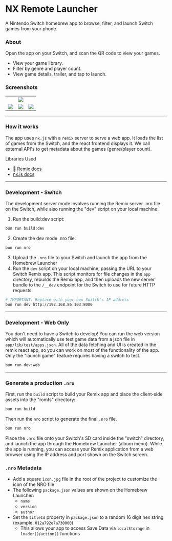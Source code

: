 # NX Remote Launcher
A Nintendo Switch homebrew app to browse, filter, and launch Switch games from your phone.

### About

Open the app on your Switch, and scan the QR code to view your games.
- View your game library.
- Filter by genre and player count.
- View game details, trailer, and tap to launch.

### Screenshots
<table>
  <tr align="center">
      <td colspan="3"><img src="https://i.imgur.com/aEJBxTN.jpeg"></img></td>
  </tr>
  <tr align="center">
      <td><img src="https://i.imgur.com/xLKITWI.jpeg"></img></td>
      <td><img src="https://i.imgur.com/JS4atJz.jpeg"></img></td>
      <td><img src="https://i.imgur.com/MTkYNA9.jpeg"></img></td>
  </tr>
</table>

---
### How it works

The app uses `nx.js` with a `remix` server to serve a web app. It loads the list of games from the Switch, and the react frontend displays it. We call external API's to get metadata about the games (genre/player count).

Libraries Used
- 📖 [Remix docs](https://remix.run/docs)
- [nx.js docs](https://github.com/TooTallNate/remix-nxjs)

---
### Development - Switch

The development server mode involves running the Remix server .nro file on the Switch, while also running the "dev" script on your local machine:

1. Run the build:dev script:
```sh
bun run build:dev
```

2. Create the dev mode .nro file:
```sh
bun run nro
```

3. Upload the `.nro` file to your Switch and launch the app from the Homebrew Launcher
4. Run the `dev` script on your local machine, passing the URL to your Switch Remix app. This script monitors for file changes in the `app` directory, rebuilds the Remix app, and then uploads the new server bundle to the `/__dev` endpoint for the Switch to use for future HTTP requests:
```sh
# IMPORTANT: Replace with your own Switch's IP address
bun run dev http://192.168.86.103:8080
```

---
### Development - Web Only

You don't need to have a Switch to develop! You can run the web version which will automatically use test game data from a json file in `app/lib/test/apps.json`. All of the data fetching and UI is created in the remix react app, so you can work on most of the functionality of the app. Only the "launch game" feature requires having a switch to test.

```sh
bun run dev:web
```

---
### Generate a production `.nro`

First, run the `build` script to build your Remix app and place the client-side assets into the "romfs" directory:

```sh
bun run build
```

Then run the `nro` script to generate the final `.nro` file.

```sh
bun run nro
```

Place the `.nro` file onto your Switch's SD card inside the "switch" directory, and launch the app through the Homebrew Launcher (album menu). While the app is running, you can access your Remix application from a web browser using the IP address and port shown on the Switch screen.

### `.nro` Metadata

* Add a square `icon.jpg` file in the root of the project to customize the icon of the NRO file
* The following `package.json` values are shown on the Homebrew Launcher:
  * `name`
  * `version`
  * `author`
* Set the `titleId` property in `package.json` to a random 16 digit hex string (example: `012a792e7a730000`)
  * This allows your app to access Save Data via `localStorage` in `loader()`/`action()` functions